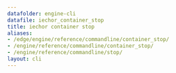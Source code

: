 ```yaml
---
datafolder: engine-cli
datafile: iechor_container_stop
title: iechor container stop
aliases:
- /edge/engine/reference/commandline/container_stop/
- /engine/reference/commandline/container_stop/
- /engine/reference/commandline/stop/
layout: cli
---
```


<!--
This page is automatically generated from iEchor's source code. If you want to
suggest a change to the text that appears here, open a ticket or pull request
in the source repository on GitHub:

https://github.com/iechor/cli
-->

